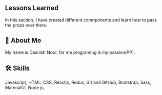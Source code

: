 
## Lessons Learned

In this section, I have created different comnponents and learn how to pass the props over there.



## 🚀 About Me
My name is Daanish Noor, for me programing is my passion(PP).



## 🛠 Skills
Javascript, HTML, CSS, Reactjs, Redux, Git and GitHub, Bootstrap, Sass,
MaterialUI, Node js, 
